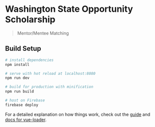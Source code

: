 # Washington State Opportunity Scholarship

> Mentor/Mentee Matching

## Build Setup

``` bash
# install dependencies
npm install

# serve with hot reload at localhost:8080
npm run dev

# build for production with minification
npm run build

# host on Firebase
firebase deploy
```

For a detailed explanation on how things work, check out the [guide](http://vuejs-templates.github.io/webpack/) and [docs for vue-loader](http://vuejs.github.io/vue-loader).
